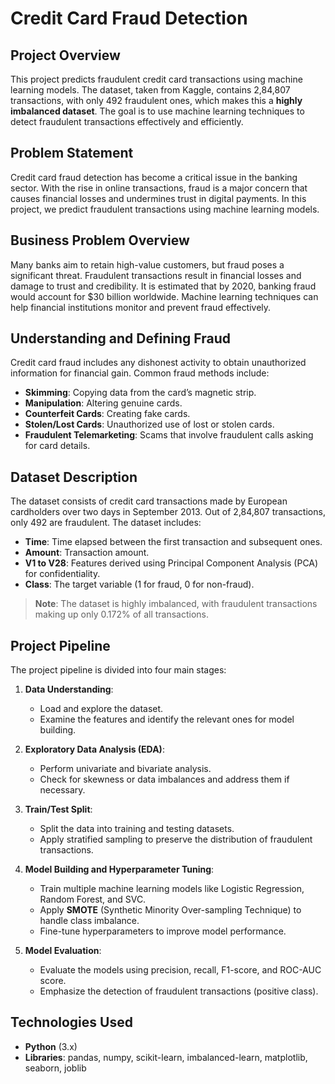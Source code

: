 
# **Credit Card Fraud Detection**

## **Project Overview**
This project predicts fraudulent credit card transactions using machine learning models. The dataset, taken from Kaggle, contains 2,84,807 transactions, with only 492 fraudulent ones, which makes this a **highly imbalanced dataset**. The goal is to use machine learning techniques to detect fraudulent transactions effectively and efficiently.

## **Problem Statement**
Credit card fraud detection has become a critical issue in the banking sector. With the rise in online transactions, fraud is a major concern that causes financial losses and undermines trust in digital payments. In this project, we predict fraudulent transactions using machine learning models.

## **Business Problem Overview**
Many banks aim to retain high-value customers, but fraud poses a significant threat. Fraudulent transactions result in financial losses and damage to trust and credibility. It is estimated that by 2020, banking fraud would account for $30 billion worldwide. Machine learning techniques can help financial institutions monitor and prevent fraud effectively.

## **Understanding and Defining Fraud**
Credit card fraud includes any dishonest activity to obtain unauthorized information for financial gain. Common fraud methods include:
- **Skimming**: Copying data from the card’s magnetic strip.
- **Manipulation**: Altering genuine cards.
- **Counterfeit Cards**: Creating fake cards.
- **Stolen/Lost Cards**: Unauthorized use of lost or stolen cards.
- **Fraudulent Telemarketing**: Scams that involve fraudulent calls asking for card details.

## **Dataset Description**
The dataset consists of credit card transactions made by European cardholders over two days in September 2013. Out of 2,84,807 transactions, only 492 are fraudulent. The dataset includes:
- **Time**: Time elapsed between the first transaction and subsequent ones.
- **Amount**: Transaction amount.
- **V1 to V28**: Features derived using Principal Component Analysis (PCA) for confidentiality.
- **Class**: The target variable (1 for fraud, 0 for non-fraud).

> **Note**: The dataset is highly imbalanced, with fraudulent transactions making up only 0.172% of all transactions.

## **Project Pipeline**
The project pipeline is divided into four main stages:

1. **Data Understanding**:
   - Load and explore the dataset.
   - Examine the features and identify the relevant ones for model building.

2. **Exploratory Data Analysis (EDA)**:
   - Perform univariate and bivariate analysis.
   - Check for skewness or data imbalances and address them if necessary.

3. **Train/Test Split**:
   - Split the data into training and testing datasets.
   - Apply stratified sampling to preserve the distribution of fraudulent transactions.

4. **Model Building and Hyperparameter Tuning**:
   - Train multiple machine learning models like Logistic Regression, Random Forest, and SVC.
   - Apply **SMOTE** (Synthetic Minority Over-sampling Technique) to handle class imbalance.
   - Fine-tune hyperparameters to improve model performance.

5. **Model Evaluation**:
   - Evaluate the models using precision, recall, F1-score, and ROC-AUC score.
   - Emphasize the detection of fraudulent transactions (positive class).

## **Technologies Used**
- **Python** (3.x)
- **Libraries**: pandas, numpy, scikit-learn, imbalanced-learn, matplotlib, seaborn, joblib
